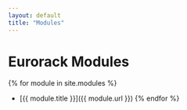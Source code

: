 ```yaml
---
layout: default
title: "Modules"
---
```

# Eurorack Modules
{% for module in site.modules %}
- [{{ module.title }}]({{ module.url }})
{% endfor %}
